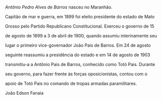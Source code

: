 

*Antônio Pedro Alves de Barros* nasceu no Maranhão.



Capitão de mar e guerra, em 1899 foi eleito presidente do estado de Mato

Grosso pelo Partido Republicano Constitucional. Exerceu o governo de 15

de agosto de 1899 a 3 de abril de 1900, quando assumiu interinamente seu

lugar o primeiro vice-governador João Pais de Barros. Em 24 de agosto

seguinte reassumiu a presidência do estado e em 14 de agosto de 1903

transmitiu-a a Antônio Pais de Barros, conhecido como Totó Pais. Durante

seu governo, para fazer frente às forças oposicionistas, contou com o

apoio de Totó Pais no comando de tropas armadas paramilitares.



João Edson Fanaia



